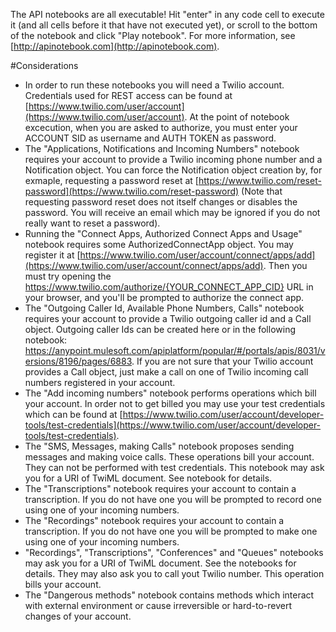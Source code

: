 The API notebooks are all executable! Hit "enter" in any code cell to execute it (and all cells before it that have not executed yet), or scroll to the bottom of the notebook and click "Play notebook". For more information, see [http://apinotebook.com](http://apinotebook.com).

#Considerations

- In order to run these notebooks you will need a Twilio account. Credentials used for REST access can be found at [https://www.twilio.com/user/account](https://www.twilio.com/user/account). At the point of notebook excecution, when you are asked to authorize, you must enter your ACCOUNT SID as username and AUTH TOKEN as password.
- The "Applications, Notifications and Incoming Numbers" notebook requires your account to provide a Twilio incoming phone number and a Notification object. You can force the Notification object creation by, for exmaple, requesting a password reset at [https://www.twilio.com/reset-password](https://www.twilio.com/reset-password) (Note that requesting password reset does not itself changes or disables the password. You will receive an email which may be ignored if you do not really want to reset a password). 
- Running the "Connect Apps, Authorized Connect Apps and Usage" notebook requires some AuthorizedConnectApp object. You may register it at [https://www.twilio.com/user/account/connect/apps/add](https://www.twilio.com/user/account/connect/apps/add). Then you must try opening the https://www.twilio.com/authorize/{YOUR_CONNECT_APP_CID} URL in your browser, and you'll be prompted to authorize the connect app.
- The "Outgoing Caller Id, Available Phone Numbers, Calls" notebook requires your account to provide a Twilio outgoing caller id and a Call object. Outgoing caller Ids can be created here or in the following notebook: https://anypoint.mulesoft.com/apiplatform/popular/#/portals/apis/8031/versions/8196/pages/6883. If you are not sure that your Twilio account provides a Call object, just make a call on one of Twilio incoming call numbers registered in your account.
- The "Add incoming numbers" notebook performs operations which bill your account. In order not to get billed you may use your test credentials which can be found at [https://www.twilio.com/user/account/developer-tools/test-credentials](https://www.twilio.com/user/account/developer-tools/test-credentials).
- The "SMS, Messages, making Calls" notebook proposes sending messages and making voice calls. These operations bill your account.  They can not be performed with test credentials. This notebook may ask you for a URI of TwiML document. See notebook for details.
- The "Transcriptions" notebook requires your account to contain a transcription. If you do not have one you will be prompted to record one using one of your incoming numbers.
- The "Recordings" notebook requires your account to contain a transcription. If you do not have one you will be prompted to make one using one of your incoming numbers.
- "Recordings", "Transcriptions", "Conferences" and "Queues" notebooks may ask you for a URI of TwiML document. See the notebooks for details. They may also ask you to call yout Twilio number. This operation bills your account.
- The "Dangerous methods" notebook contains methods which interact with external environment or cause irreversible or hard-to-revert changes of your account.